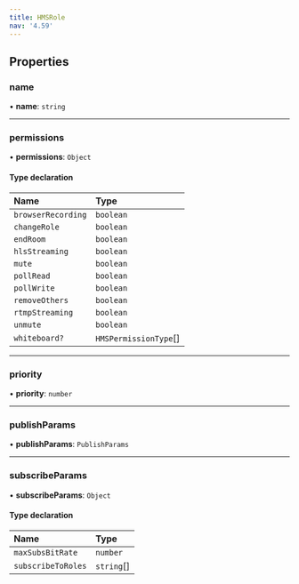 ```yaml
---
title: HMSRole
nav: '4.59'
---
```


## Properties

### name

• **name**: `string`

---

### permissions

• **permissions**: `Object`

#### Type declaration

| Name               | Type                  |
| :----------------- | :-------------------- |
| `browserRecording` | `boolean`             |
| `changeRole`       | `boolean`             |
| `endRoom`          | `boolean`             |
| `hlsStreaming`     | `boolean`             |
| `mute`             | `boolean`             |
| `pollRead`         | `boolean`             |
| `pollWrite`        | `boolean`             |
| `removeOthers`     | `boolean`             |
| `rtmpStreaming`    | `boolean`             |
| `unmute`           | `boolean`             |
| `whiteboard?`      | `HMSPermissionType`[] |

---

### priority

• **priority**: `number`

---

### publishParams

• **publishParams**: `PublishParams`

---

### subscribeParams

• **subscribeParams**: `Object`

#### Type declaration

| Name               | Type       |
| :----------------- | :--------- |
| `maxSubsBitRate`   | `number`   |
| `subscribeToRoles` | `string`[] |
